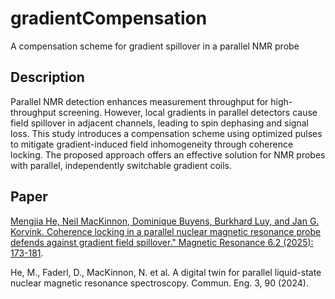 # gradientCompensation
A compensation scheme for gradient spillover in a parallel NMR probe

## Description
Parallel NMR detection enhances measurement throughput for high-throughput screening. However, local gradients in parallel detectors cause field spillover in adjacent channels,
leading to spin dephasing and signal loss. This study introduces a compensation scheme using optimized pulses to mitigate gradient-induced field inhomogeneity through coherence
locking. The proposed approach offers an effective solution for NMR probes with parallel, independently switchable gradient coils.

## Paper
[Mengjia He, Neil MacKinnon, Dominique Buyens, Burkhard Luy, and Jan G. Korvink. Coherence locking in a parallel nuclear magnetic resonance probe defends against gradient field spillover." Magnetic Resonance 6.2 (2025): 173-181]( https://doi.org/10.5194/mr-6-173-2025).

He, M., Faderl, D., MacKinnon, N. et al. A digital twin for parallel liquid-state nuclear magnetic resonance spectroscopy. Commun. Eng. 3, 90 (2024).
